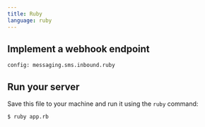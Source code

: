 ```yaml
---
title: Ruby
language: ruby
---
```


## Implement a webhook endpoint

```code
config: messaging.sms.inbound.ruby
```

## Run your server

Save this file to your machine and run it using the `ruby` command:

```
$ ruby app.rb
```
